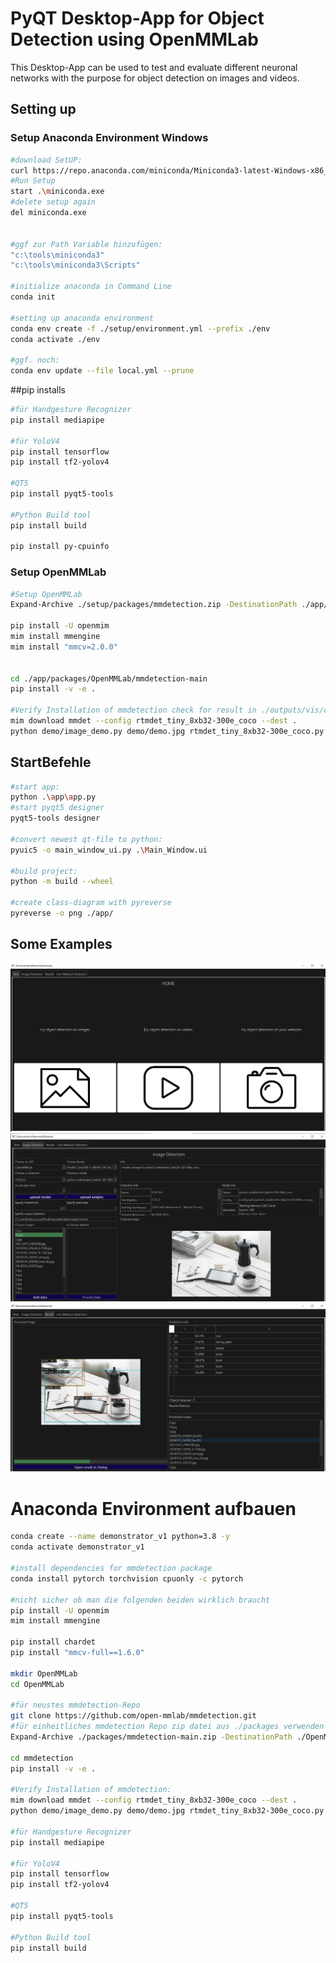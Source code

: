 # PyQT Desktop-App for Object Detection using OpenMMLab
This Desktop-App can be used to test and evaluate different neuronal networks with the purpose for object detection on images and videos. 

## Setting up
### Setup Anaconda Environment Windows
```bash
#download SetUP: 
curl https://repo.anaconda.com/miniconda/Miniconda3-latest-Windows-x86_64.exe -o miniconda.exe
#Run Setup
start .\miniconda.exe
#delete setup again
del miniconda.exe


#ggf zur Path Variable hinzufügen: 
"c:\tools\miniconda3"
"c:\tools\miniconda3\Scripts"

#initialize anaconda in Command Line
conda init

#setting up anaconda environment
conda env create -f ./setup/environment.yml --prefix ./env 
conda activate ./env

#ggf. noch: 
conda env update --file local.yml --prune
```

##pip installs
```bash
#für Handgesture Recognizer
pip install mediapipe 

#für YoloV4
pip install tensorflow
pip install tf2-yolov4

#QT5
pip install pyqt5-tools 

#Python Build tool 
pip install build 

pip install py-cpuinfo
```

### Setup OpenMMLab
```bash
#Setup OpenMMLab
Expand-Archive ./setup/packages/mmdetection.zip -DestinationPath ./app/packages/OpenMMLab

pip install -U openmim
mim install mmengine
mim install "mmcv=2.0.0"


cd ./app/packages/OpenMMLab/mmdetection-main
pip install -v -e .

#Verify Installation of mmdetection check for result in ./outputs/vis/demo.jpg 
mim download mmdet --config rtmdet_tiny_8xb32-300e_coco --dest .
python demo/image_demo.py demo/demo.jpg rtmdet_tiny_8xb32-300e_coco.py --weights rtmdet_tiny_8xb32-300e_coco_20220902_112414-78e30dcc.pth --device cpu
```

## StartBefehle

```bash
#start app: 
python .\app\app.py
#start pyqt5 designer
pyqt5-tools designer

#convert newest qt-file to python: 
pyuic5 -o main_window_ui.py .\Main_Window.ui

#build project: 
python -m build --wheel

#create class-diagram with pyreverse
pyreverse -o png ./app/

```
## Some Examples 
![Alt text](./documentation/image-1.png)
![Alt text](./documentation/image.png)
![!\[Alt text\](image.png)](documentation/output-01.png)



# Anaconda Environment aufbauen 
 
```bash
conda create --name demonstrator_v1 python=3.8 -y
conda activate demonstrator_v1

#install dependencies for mmdetection package
conda install pytorch torchvision cpuonly -c pytorch

#nicht sicher ob man die folgenden beiden wirklich braucht
pip install -U openmim
mim install mmengine

pip install chardet
pip install "mmcv-full==1.6.0"

mkdir OpenMMLab
cd OpenMMLab

#für neustes mmdetection-Repo 
git clone https://github.com/open-mmlab/mmdetection.git
#für einheitliches mmdetection Repo zip datei aus ./packages verwenden und nach ./OpenMMLab entpacken:
Expand-Archive ./packages/mmdetection-main.zip -DestinationPath ./OpenMMLab

cd mmdetection
pip install -v -e .

#Verify Installation of mmdetection: 
mim download mmdet --config rtmdet_tiny_8xb32-300e_coco --dest .
python demo/image_demo.py demo/demo.jpg rtmdet_tiny_8xb32-300e_coco.py --weights rtmdet_tiny_8xb32-300e_coco_20220902_112414-78e30dcc.pth --device cpu

#für Handgesture Recognizer
pip install mediapipe 

#für YoloV4
pip install tensorflow
pip install tf2-yolov4

#QT5
pip install pyqt5-tools 

#Python Build tool 
pip install build 
```
